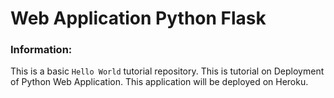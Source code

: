 # Web Application Python Flask

### Information:

This is a basic `Hello World` tutorial repository. This is tutorial on Deployment of Python Web Application. This application will be deployed on Heroku.